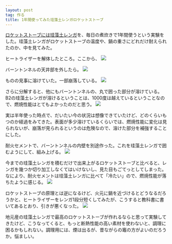 ```yaml
---
layout: post
tag: 作る
title: 1年間使ってみた珪藻土レンガロケットストーブ
---
```

[ロケットストーブには珪藻土レンガ](http://kobapan.com/blog/2015/10/22/rocket.html)を、毎日の煮炊きで1年間使うという実験をした。珪藻土レンガがロケットストーブの温度や、鍋の重さにどれだけ耐えられたのか、中を見てみた。

ヒートライザーを解体したところ。ここから、
![](https://c1.staticflickr.com/1/597/32986487796_bb6b53f502.jpg)

バーントンネルの天井部を外したら。
![](https://c1.staticflickr.com/3/2911/32872493942_8511de413b.jpg)

ものの見事に溶けていた。一部崩落している。
![](https://c1.staticflickr.com/1/398/32986485736_c724ce0b6d.jpg)

さらに分解すると、他にもバーントンネルの、丸で囲った部分が溶けている。B2の珪藻土レンガが溶けるということは、1000度は越えているということなので、燃焼性能はとてもよかったのだと思う。
![](https://c1.staticflickr.com/3/2073/32986483606_d66e184ebd.jpg)

実は半年使った時点で、だいたい今の状況は想像できていたけど、どのくらいもつのか経過をみてきた。表面が多少溶けているくらいでは、燃焼性能に変化は見られないが、崩落が見られるというのは危険なので、溶けた部分を補強することにした。

耐火セメントで、バーントンネルの内壁を別途作った。これを珪藻土レンガで囲むようにして、組み上げる。
![](https://c1.staticflickr.com/1/356/32646013740_62304bf31c.jpg)

今までの珪藻土レンガを積むだけで出来上がるロケットストーブと比べると、レンガを幾つか切り加工しなくてはいけないし、見た目もごてっとしてしまった。なにより、耐火セメントは珪藻土レンガに比べて「冷たい」ので、燃焼性能が落ちたように感じる。
![](https://c2.staticflickr.com/4/3777/32341318463_c340f247a3.jpg)

ロケットストーブの原理とは逆になるけど、火元に鍋を近づけるとどうなるだろうかと、ヒートライザーをレンガ1段分短くしてみたが、こうすると教科書に書いてあるとおり、引きが悪くなった。
![](https://c1.staticflickr.com/3/2843/32872488142_667cd5c5d4.jpg)

地元産の珪藻土レンガで最高のロケットストーブが作れるならと思って実験してきたけど、こうなってくると、もっと断熱性能の高い素材を使わないと、調理に困るかもしれない。調理用には、煙は出るが、昔ながらの竈の方がよいのだろうか。悩ましい。
